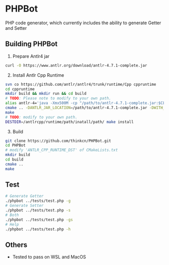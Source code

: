 # PHPBot
PHP code generator, which currently includes the ability to generate Getter and Setter

## Building PHPBot

1. Prepare Antlr4 jar

```bash
curl -O https://www.antlr.org/download/antlr-4.7.1-complete.jar
```

2. Install Antlr Cpp Runtime

```bash
svn co https://github.com/antlr/antlr4/trunk/runtime/Cpp cppruntime
cd cppruntime
mkdir build && mkdir run && cd build
# TODO: Please note to modify to your own path. 
alias antlr-4='java -Xmx500M -cp "/path/to/antlr-4.7.1-complete.jar:$CLASSPATH" org.antlr.v4.Tool'
cmake .. -DANTLR_JAR_LOCATION=/path/to/antlr-4.7.1-complete.jar -DWITH_DEMO=True
make
# TODO: modify to your own path.
DESTDIR=/antlrcpp/runtime/path/inatall/path/ make install
```

3. Build

```bash
git clone https://github.com/thinkcn/PHPBot.git
cd PHPBot
# modify 'ANTLR_CPP_RUNTIME_DST' of CMakeLists.txt 
mkdir build
cd build
cmake ..
make
```

## Test

```bash
# Generate Getter
./phpbot ../tests/test.php -g
# Generate Setter
./phpbot ../tests/test.php -s
# Both
./phpbot ../tests/test.php -gs
# Help
./phpbot ../tests/test.php -h
```

## Others

- Tested to pass on WSL and MacOS